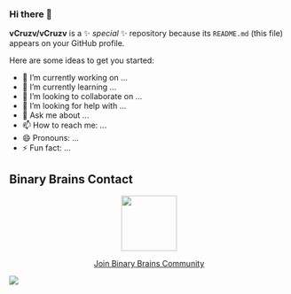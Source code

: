 ### Hi there 👋


**vCruzv/vCruzv** is a ✨ _special_ ✨ repository because its `README.md` (this file) appears on your GitHub profile.

Here are some ideas to get you started:

- 🔭 I’m currently working on ...
- 🌱 I’m currently learning ...
- 👯 I’m looking to collaborate on ...
- 🤔 I’m looking for help with ...
- 💬 Ask me about ...
- 📫 How to reach me: ...
- 😄 Pronouns: ...
- ⚡ Fun fact: ...

## Binary Brains Contact
<div align="center">
<p >
  <a href="https://discord.gg/bHujnD75">
  <img src="https://scontent.fmex23-1.fna.fbcdn.net/v/t39.30808-6/344576671_972447420784783_4444963034629506388_n.jpg?_nc_cat=101&ccb=1-7&_nc_sid=5f2048&_nc_ohc=oTANW3TENFMAX8VXG6k&_nc_ht=scontent.fmex23-1.fna&oh=00_AfB265sCTDuuBAs5vffne1cV5qocOL-gAQ2ZdnoWwsU6_A&oe=653D5AF2"weight=100px height=100px />
    <p > Join Binary Brains Community </p>
  </a>
</p>
</div>
<div>
<img src="https://skillicons.dev/icons?i=discord"/>
</div> 

